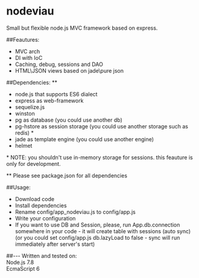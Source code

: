 # nodeviau
Small but flexible node.js MVC framework based on express.

##Feautures:

- MVC arch
- DI with IoC 
- Caching, debug, sessions and DAO
- HTML\JSON views based on jade\pure json


##Dependencies: **
- node.js that supports ES6 dialect
- express as web-framework
- sequelize.js
- winston
- pg as database (you could use another db)
- pg-hstore as session storage (you could use another storage such as redis) *
- jade as template engine (you could use another engine)
- helmet


\* NOTE: you shouldn't use in-memory storage for sessions. this feauture is only for development.

\** Please see package.json for all dependencies

##Usage:
* Download code
* Install dependencies
* Rename config/app_nodeviau.js to config/app.js
* Write your configuration
* If you want to use DB and Session, please, run App.db.connection somewhere in your code - it will create table with sessions (auto sync) (or you could set config/app.js db.lazyLoad to false - sync will run immediately after server's start)

##---
Written and tested on:\
Node.js 7.8 \
EcmaScript 6